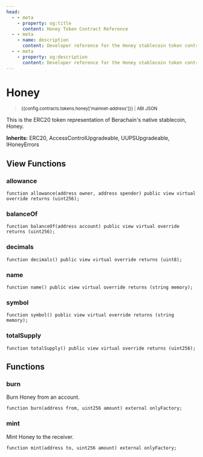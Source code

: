 ```yaml
---
head:
  - - meta
    - property: og:title
      content: Honey Token Contract Reference
  - - meta
    - name: description
      content: Developer reference for the Honey stablecoin token contract
  - - meta
    - property: og:description
      content: Developer reference for the Honey stablecoin token contract
---
```


<script setup>
  import config from '@berachain/config/constants.json';
</script>

# Honey

> <small><a target="_blank" :href="config.mainnet.dapps.berascan.url + 'address/' + config.contracts.tokens.honey['mainnet-address']">{{config.contracts.tokens.honey['mainnet-address']}}</a><span v-if="config.contracts.tokens.honey.abi && config.contracts.tokens.honey.abi.length > 0">&nbsp;|&nbsp;<a target="_blank" :href="config.contracts.tokens.honey.abi">ABI JSON</a></span></small>

This is the ERC20 token representation of Berachain's native stablecoin, Honey.

**Inherits:**
ERC20, AccessControlUpgradeable, UUPSUpgradeable, IHoneyErrors

## View Functions

### allowance

```solidity
function allowance(address owner, address spender) public view virtual override returns (uint256);
```

### balanceOf

```solidity
function balanceOf(address account) public view virtual override returns (uint256);
```

### decimals

```solidity
function decimals() public view virtual override returns (uint8);
```

### name

```solidity
function name() public view virtual override returns (string memory);
```

### symbol

```solidity
function symbol() public view virtual override returns (string memory);
```

### totalSupply

```solidity
function totalSupply() public view virtual override returns (uint256);
```

## Functions

### burn

Burn Honey from an account.

```solidity
function burn(address from, uint256 amount) external onlyFactory;
```

### mint

Mint Honey to the receiver.

```solidity
function mint(address to, uint256 amount) external onlyFactory;
```
